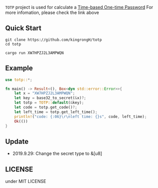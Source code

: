 
`TOTP` project is used for calculate a [Time-based One-time Password](https://en.wikipedia.org/wiki/Time-based_One-time_Password_algorithm)
For more infomation, please check the link above

## Quick Start

```shell
git clone https://github.com/kingrongH/totp
cd totp
```

```shell
cargo run XW7HPZJ2L3AMPWQN
```

## Example

```rust
use totp::*;

fn main() -> Result<(), Box<dyn std::error::Error>>{
    let x = "XW7HPZJ2L3AMPWQN";
    let key = base32_to_secret(&x)?;
    let totp = TOTP::default(&key);
    let code = totp.get_code()?;
    let left_time = totp.get_left_time();
    println!("code: {:06}\r\nleft time: {}s", code, left_time);
    Ok(())
}
```

## Update

* 2019.9.29: Change the secret type to &[u8]

## LICENSE

under MIT LICENSE
